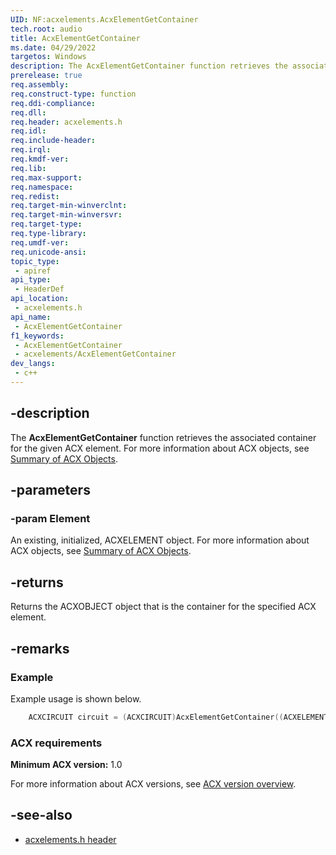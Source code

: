 ```yaml
---
UID: NF:acxelements.AcxElementGetContainer
tech.root: audio 
title: AcxElementGetContainer
ms.date: 04/29/2022
targetos: Windows
description: The AcxElementGetContainer function retrieves the associated container for the given ACX element. 
prerelease: true
req.assembly: 
req.construct-type: function
req.ddi-compliance: 
req.dll: 
req.header: acxelements.h
req.idl: 
req.include-header: 
req.irql: 
req.kmdf-ver: 
req.lib: 
req.max-support: 
req.namespace: 
req.redist: 
req.target-min-winverclnt: 
req.target-min-winversvr: 
req.target-type: 
req.type-library: 
req.umdf-ver: 
req.unicode-ansi: 
topic_type:
 - apiref
api_type:
 - HeaderDef
api_location:
 - acxelements.h
api_name:
 - AcxElementGetContainer
f1_keywords:
 - AcxElementGetContainer
 - acxelements/AcxElementGetContainer
dev_langs:
 - c++
---
```


## -description

The **AcxElementGetContainer** function retrieves the associated container for the given ACX element. For more information about ACX objects, see [Summary of ACX Objects](/windows-hardware/drivers/audio/acx-summary-of-objects).

## -parameters

### -param Element

An existing, initialized, ACXELEMENT object. For more information about ACX objects, see [Summary of ACX Objects](/windows-hardware/drivers/audio/acx-summary-of-objects).

## -returns

Returns the ACXOBJECT object that is the container for the specified ACX element. 

## -remarks

### Example

Example usage is shown below.

```cpp
    ACXCIRCUIT circuit = (ACXCIRCUIT)AcxElementGetContainer((ACXELEMENT)Mute);
```

### ACX requirements

**Minimum ACX version:** 1.0

For more information about ACX versions, see [ACX version overview](/windows-hardware/drivers/audio/acx-version-overview).

## -see-also

- [acxelements.h header](index.md)


